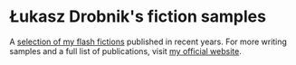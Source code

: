 # Łukasz Drobnik's fiction samples
A [selection of my flash fictions](https://ldrobnik.github.io/fiction-samples/) published in recent years. For more writing samples and a full list of publications, visit [my official website](https://drobnik.co/).